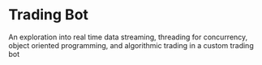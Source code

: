 # Trading Bot

An exploration into real time data streaming, threading for concurrency, object oriented programming, and algorithmic trading in a custom trading bot
